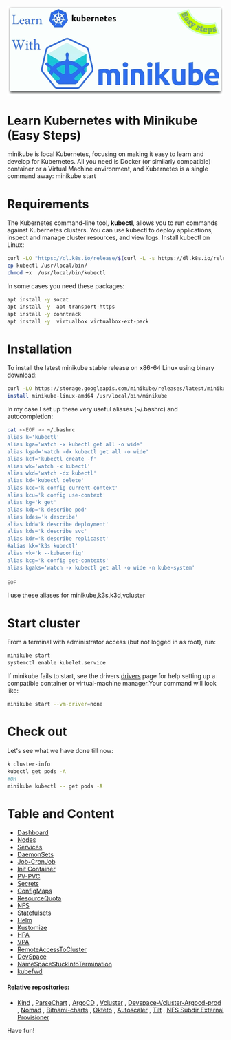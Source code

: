 ![Learn Kubernetes with Minikube](images/minikube-logo.jpg)
# Learn Kubernetes with Minikube (Easy Steps)
minikube is local Kubernetes, focusing on making it easy to learn and develop for Kubernetes.
All you need is Docker (or similarly compatible) container or a Virtual Machine environment, and Kubernetes is a single command away: minikube start
# Requirements
The Kubernetes command-line tool, **kubectl**, allows you to run commands against Kubernetes clusters. You can use kubectl to deploy applications, inspect and manage cluster resources, and view logs. 
Install kubectl on Linux:
```bash
curl -LO "https://dl.k8s.io/release/$(curl -L -s https://dl.k8s.io/release/stable.txt)/bin/linux/amd64/kubectl"
cp kubectl /usr/local/bin/
chmod +x  /usr/local/bin/kubectl
```
In some cases you need these packages:
```bash
apt install -y socat
apt install -y  apt-transport-https
apt install -y conntrack
apt install -y  virtualbox virtualbox-ext-pack
```
# Installation
To install the latest minikube stable release on x86-64 Linux using binary download:
```bash
curl -LO https://storage.googleapis.com/minikube/releases/latest/minikube-linux-amd64
install minikube-linux-amd64 /usr/local/bin/minikube
```
In my case I set up these very useful aliases (~/.bashrc) and autocompletion:
```bash
cat <<EOF >> ~/.bashrc
alias k='kubectl'
alias kga='watch -x kubectl get all -o wide'
alias kgad='watch -dx kubectl get all -o wide'
alias kcf='kubectl create -f'
alias wk='watch -x kubectl'
alias wkd='watch -dx kubectl'
alias kd='kubectl delete'
alias kcc='k config current-context'
alias kcu='k config use-context'
alias kg='k get'
alias kdp='k describe pod' 
alias kdes='k describe'
alias kdd='k describe deployment'
alias kds='k describe svc'
alias kdr='k describe replicaset'
#alias kk='k3s kubectl'
alias vk='k --kubeconfig'
alias kcg='k config get-contexts'
alias kgaks='watch -x kubectl get all -o wide -n kube-system'

EOF
```
I use these aliases for minikube,k3s,k3d,vcluster 

# Start cluster
From a terminal with administrator access (but not logged in as root), run:
```bash
minikube start 
systemctl enable kubelet.service
```
If minikube fails to start, see the drivers [drivers](https://minikube.sigs.k8s.io/docs/drivers) page for help setting up a compatible container or virtual-machine manager.Your command will look like:
```bash
minikube start --vm-driver=none
```
# Check out
Let's see what we have done till now:
```bash
k cluster-info
kubectl get pods -A 
#OR
minikube kubectl -- get pods -A
```
# Table and Content
  - [Dashboard](../master/dashboard/Dashboard.md)
  - [Nodes](../master/nodes/Nodes.md)
  - [Services](../master/services/Services.md)
  - [DaemonSets](../master/DaemonSets/DaemonSets.md)
  - [Job-CronJob](../master/jobs/Job-CronJob.md)
  - [Init Container](../master/InitContainer/InitContainer.md)
  - [PV-PVC](../master/PV-PVC/PV-PVC.md)
  - [Secrets](../master/Secrets/Secrets.md)
  - [ConfigMaps](../master/ConfigMaps/ConfigMaps.md)
  - [ResourceQuota](../master/ResourceQuota/ResourceQuota.md)
  - [NFS](../master/NFS/NFS.md)
  - [Statefulsets](../master/Statefulsets/Statefulsets.md)
  - [Helm](../master/Helm/Helm.md)
  - [Kustomize](../master/Kustomize/Kustomize.md)
  - [HPA](../master/HPA/HPA.md)
  - [VPA](../master/VPA/VPA.md)
  - [RemoteAccessToCluster](../master/RemoteAccessToCluster/RemoteAccessToCluster.md)
  - [DevSpace](../master/devspace/DevSpace.md)
  - [NameSpaceStuckIntoTermination](../master/nstermination/nstermination.md)
  - [kubefwd](../master/kubefwd/kubefwd.md)

#### Relative repositories:
  - [Kind](https://github.com/rfinland/Kind) , [ParseChart](https://github.com/rfinland/ParseChart) , [ArgoCD](https://github.com/rfinland/argocd) , [Vcluster](https://github.com/rfinland/vcluster) , [Devspace-Vcluster-Argocd-prod](https://github.com/rfinland/Devspace-vcluster-argocd-prod) , [Nomad](https://github.com/rfinland/nomad) , [Bitnami-charts](https://github.com/rfinland/bitnami-charts) , [Okteto](https://github.com/rfinland/Okteto-HelloWorld) , [Autoscaler](https://github.com/rfinland/autoscaler) , [Tilt](https://github.com/rfinland/tilt-example-html) , [NFS Subdir External Provisioner](https://github.com/rfinland/nfs-subdir-external-provisioner)

Have fun!
